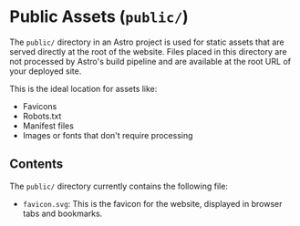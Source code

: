 # Public Assets (`public/`)

The `public/` directory in an Astro project is used for static assets that are served directly at the root of the website. Files placed in this directory are not processed by Astro's build pipeline and are available at the root URL of your deployed site.

This is the ideal location for assets like:
*   Favicons
*   Robots.txt
*   Manifest files
*   Images or fonts that don't require processing

## Contents

The `public/` directory currently contains the following file:

*   `favicon.svg`: This is the favicon for the website, displayed in browser tabs and bookmarks.